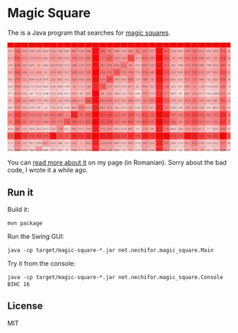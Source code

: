 # Magic Square

The is a Java program that searches for [magic squares][msq].

![magic square cover](screenshot.png)

You can [read more about it][pm] on my page (in Romanian). Sorry about the bad
code, I wrote it a while ago.

## Run it

Build it:

    mvn package

Run the Swing GUI:

    java -cp target/magic-square-*.jar net.nechifor.magic_square.Main

Try it from the console:

    java -cp target/magic-square-*.jar net.nechifor.magic_square.Console BIHC 16

## License

MIT

[msq]: http://en.wikipedia.org/wiki/Magic_square
[pm]: http://old.nechifor.net/patrat-magic
